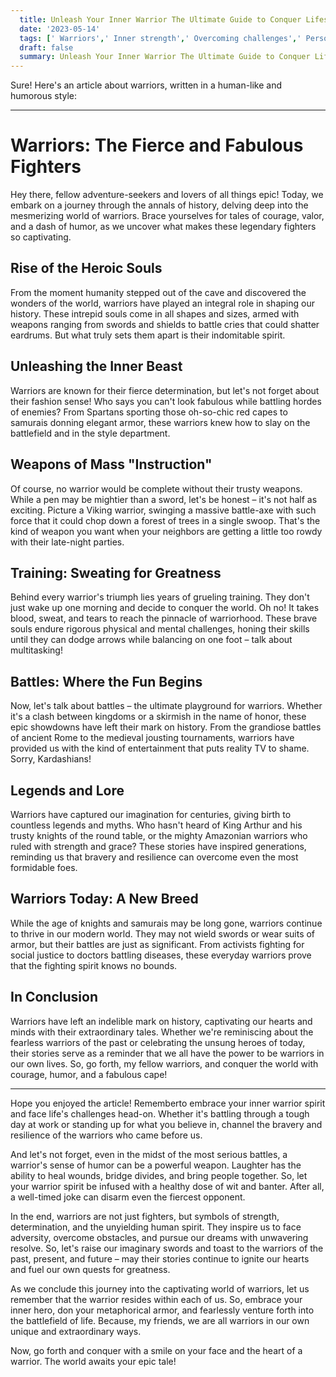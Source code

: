 ```yaml
---
  title: Unleash Your Inner Warrior The Ultimate Guide to Conquer Lifes Battles 
  date: '2023-05-14'
  tags: [' Warriors',' Inner strength',' Overcoming challenges',' Personal growth',' Success']
  draft: false
  summary: Unleash Your Inner Warrior The Ultimate Guide to Conquer Lifes Battles 
---
```

  Sure! Here's an article about warriors, written in a human-like and humorous style:

---

# Warriors: The Fierce and Fabulous Fighters

Hey there, fellow adventure-seekers and lovers of all things epic! Today, we embark on a journey through the annals of history, delving deep into the mesmerizing world of warriors. Brace yourselves for tales of courage, valor, and a dash of humor, as we uncover what makes these legendary fighters so captivating.

## Rise of the Heroic Souls

From the moment humanity stepped out of the cave and discovered the wonders of the world, warriors have played an integral role in shaping our history. These intrepid souls come in all shapes and sizes, armed with weapons ranging from swords and shields to battle cries that could shatter eardrums. But what truly sets them apart is their indomitable spirit.

## Unleashing the Inner Beast

Warriors are known for their fierce determination, but let's not forget about their fashion sense! Who says you can't look fabulous while battling hordes of enemies? From Spartans sporting those oh-so-chic red capes to samurais donning elegant armor, these warriors knew how to slay on the battlefield and in the style department.

## Weapons of Mass "Instruction"

Of course, no warrior would be complete without their trusty weapons. While a pen may be mightier than a sword, let's be honest – it's not half as exciting. Picture a Viking warrior, swinging a massive battle-axe with such force that it could chop down a forest of trees in a single swoop. That's the kind of weapon you want when your neighbors are getting a little too rowdy with their late-night parties.

## Training: Sweating for Greatness

Behind every warrior's triumph lies years of grueling training. They don't just wake up one morning and decide to conquer the world. Oh no! It takes blood, sweat, and tears to reach the pinnacle of warriorhood. These brave souls endure rigorous physical and mental challenges, honing their skills until they can dodge arrows while balancing on one foot – talk about multitasking!

## Battles: Where the Fun Begins

Now, let's talk about battles – the ultimate playground for warriors. Whether it's a clash between kingdoms or a skirmish in the name of honor, these epic showdowns have left their mark on history. From the grandiose battles of ancient Rome to the medieval jousting tournaments, warriors have provided us with the kind of entertainment that puts reality TV to shame. Sorry, Kardashians!

## Legends and Lore

Warriors have captured our imagination for centuries, giving birth to countless legends and myths. Who hasn't heard of King Arthur and his trusty knights of the round table, or the mighty Amazonian warriors who ruled with strength and grace? These stories have inspired generations, reminding us that bravery and resilience can overcome even the most formidable foes.

## Warriors Today: A New Breed

While the age of knights and samurais may be long gone, warriors continue to thrive in our modern world. They may not wield swords or wear suits of armor, but their battles are just as significant. From activists fighting for social justice to doctors battling diseases, these everyday warriors prove that the fighting spirit knows no bounds.

## In Conclusion

Warriors have left an indelible mark on history, captivating our hearts and minds with their extraordinary tales. Whether we're reminiscing about the fearless warriors of the past or celebrating the unsung heroes of today, their stories serve as a reminder that we all have the power to be warriors in our own lives. So, go forth, my fellow warriors, and conquer the world with courage, humor, and a fabulous cape!

---

Hope you enjoyed the article! Rememberto embrace your inner warrior spirit and face life's challenges head-on. Whether it's battling through a tough day at work or standing up for what you believe in, channel the bravery and resilience of the warriors who came before us.

And let's not forget, even in the midst of the most serious battles, a warrior's sense of humor can be a powerful weapon. Laughter has the ability to heal wounds, bridge divides, and bring people together. So, let your warrior spirit be infused with a healthy dose of wit and banter. After all, a well-timed joke can disarm even the fiercest opponent.

In the end, warriors are not just fighters, but symbols of strength, determination, and the unyielding human spirit. They inspire us to face adversity, overcome obstacles, and pursue our dreams with unwavering resolve. So, let's raise our imaginary swords and toast to the warriors of the past, present, and future – may their stories continue to ignite our hearts and fuel our own quests for greatness.

As we conclude this journey into the captivating world of warriors, let us remember that the warrior resides within each of us. So, embrace your inner hero, don your metaphorical armor, and fearlessly venture forth into the battlefield of life. Because, my friends, we are all warriors in our own unique and extraordinary ways.

Now, go forth and conquer with a smile on your face and the heart of a warrior. The world awaits your epic tale!
  